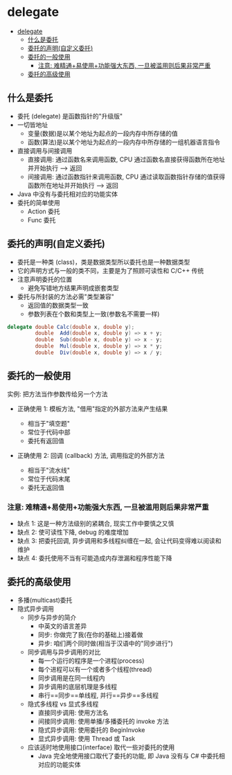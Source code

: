 # delegate

- [delegate](#delegate)
  - [什么是委托](#什么是委托)
  - [委托的声明(自定义委托)](#委托的声明自定义委托)
  - [委托的一般使用](#委托的一般使用)
    - [注意: 难精通+易使用+功能强大东西, 一旦被滥用则后果非常严重](#注意-难精通易使用功能强大东西-一旦被滥用则后果非常严重)
  - [委托的高级使用](#委托的高级使用)

## 什么是委托

- 委托 (delegate) 是函数指针的"升级版"
- 一切皆地址
  - 变量(数据)是以某个地址为起点的一段内存中所存储的值
  - 函数(算法)是以某个地址为起点的一段内存中所存储的一组机器语言指令
- 直接调用与间接调用
  - 直接调用: 通过函数名来调用函数, CPU 通过函数名直接获得函数所在地址并开始执行 --> 返回
  - 间接调用: 通过函数指针来调用函数, CPU 通过读取函数指针存储的值获得函数所在地址并开始执行 --> 返回
- Java 中没有与委托相对应的功能实体
- 委托的简单使用
  - Action 委托
  - Func 委托

## 委托的声明(自定义委托)

- 委托是一种类 (class)，类是数据类型所以委托也是一种数据类型
- 它的声明方式与一般的类不同，主要是为了照顾可读性和 C/C++ 传统
- 注意声明委托的位置
  - 避免写错地方结果声明成嵌套类型
- 委托与所封装的方法必需"类型兼容"
  - 返回值的数据类型一致
  - 参数列表在个数和类型上一致(参数名不需要一样)

```csharp
delegate double Calc(double x, double y);
         double  Add(double x, double y) => x + y;
         double  Sub(double x, double y) => x - y;
         double  Mul(double x, double y) => x * y;
         double  Div(double x, double y) => x / y;
```

## 委托的一般使用

实例: 把方法当作参数传给另一个方法

- 正确使用 1: 模板方法, "借用"指定的外部方法来产生结果

  - 相当于"填空题"
  - 常位于代码中部
  - 委托有返回值

- 正确使用 2: 回调 (callback) 方法, 调用指定的外部方法
  - 相当于"流水线"
  - 常位于代码末尾
  - 委托无返回值

### 注意: 难精通+易使用+功能强大东西, 一旦被滥用则后果非常严重

- 缺点 1: 这是一种方法级别的紧耦合, 现实工作中要慎之又慎
- 缺点 2: 使可读性下降, debug 的难度增加
- 缺点 3: 把委托回调, 异步调用和多线程纠缠在一起, 会让代码变得难以阅读和维护
- 缺点 4: 委托使用不当有可能造成内存泄漏和程序性能下降

## 委托的高级使用

- 多播(multicast)委托
- 隐式异步调用
  - 同步与异步的简介
    - 中英文的语言差异
    - 同步: 你做完了我(在你的基础上)接着做
    - 异步: 咱们两个同时做(相当于汉语中的"同步进行")
  - 同步调用与异步调用的对比
    - 每一个运行的程序是一个进程(process)
    - 每个进程可以有一个或者多个线程(thread)
    - 同步调用是在同一线程内
    - 异步调用的底层机理是多线程
    - 串行==同步==单线程, 并行==异步==多线程
  - 隐式多线程 vs 显式多线程
    - 直接同步调用: 使用方法名
    - 间接同步调用: 使用单播/多播委托的 invoke 方法
    - 隐式异步调用: 使用委托的 BeginInvoke
    - 显式异步调用: 使用 Thread 或 Task
  - 应该适时地使用接口(interface) 取代一些对委托的使用
    - Java 完全地使用接口取代了委托的功能, 即 Java 没有与 C# 中委托相对应的功能实体
